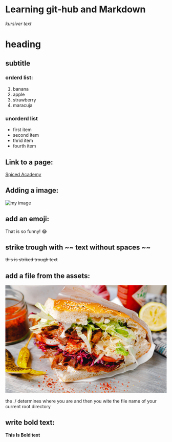 # Learning git-hub and Markdown

*kursiver text*

# heading

## subtitle

### orderd list:
1. banana
2. apple
3. strawberry
4. maracuja

### unorderd list
- first item
- second item
- thrid item
- fourth item
  
## Link to a page:
[Spiced Academy](https://www.spiced-academy.com/en)


## Adding a image:
![my image](https://res.cloudinary.com/hello-tickets/image/upload/c_limit,f_auto,q_auto,w_1920/v1658733823/p2njnadqqnxh42qzfpzp.jpg)

## add an emoji:
That is so funny! :joy:

## strike trough with ~~ text without spaces ~~

~~this is striked trough text~~

## add a file from the assets:
![döner_image](./döner.jpg)

the ./ determines where you are and then you wite the file name of your current root directory

## write bold text:
**This Is Bold text**
